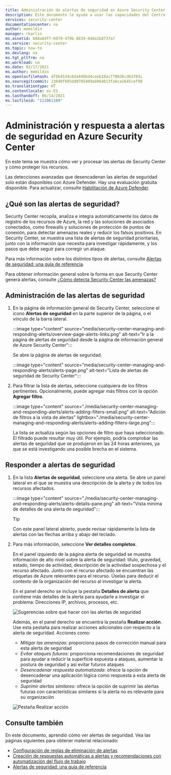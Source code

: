 ```yaml
---
title: Administración de alertas de seguridad en Azure Security Center | Microsoft Docs
description: Este documento le ayuda a usar las capacidades del Centro de seguridad de Azure para administrar y responder a las alertas de seguridad.
services: security-center
documentationcenter: na
author: memildin
manager: rkarlin
ms.assetid: b88a8df7-6979-479b-8039-04da1b8737a7
ms.service: security-center
ms.topic: how-to
ms.devlang: na
ms.tgt_pltfrm: na
ms.workload: na
ms.date: 02/17/2021
ms.author: memildin
ms.openlocfilehash: df8b4534c6da446bd4ceeb18acf70036cd63f83c
ms.sourcegitcommit: 23040f695dd0785409ab964613fabca1645cef90
ms.translationtype: HT
ms.contentlocale: es-ES
ms.lasthandoff: 06/14/2021
ms.locfileid: "112061189"
---
```

# <a name="manage-and-respond-to-security-alerts-in-azure-security-center"></a>Administración y respuesta a alertas de seguridad en Azure Security Center

En este tema se muestra cómo ver y procesar las alertas de Security Center y cómo proteger los recursos.

Las detecciones avanzadas que desencadenan las alertas de seguridad solo están disponibles con Azure Defender. Hay una evaluación gratuita disponible. Para actualizar, consulte [Habilitación de Azure Defender](enable-azure-defender.md).

## <a name="what-are-security-alerts"></a>¿Qué son las alertas de seguridad?
Security Center recopila, analiza e integra automáticamente los datos de registro de los recursos de Azure, la red y las soluciones de asociados conectados, como firewalls y soluciones de protección de puntos de conexión, para detectar amenazas reales y reducir los falsos positivos. En Security Center, se muestra una lista de alertas de seguridad prioritarias, junto con la información que necesita para investigar rápidamente, y los pasos que debe seguir para corregir un ataque.

Para más información sobre los distintos tipos de alertas, consulte [Alertas de seguridad: una guía de referencia](alerts-reference.md).

Para obtener información general sobre la forma en que Security Center genera alertas, consulte [¿Cómo detecta Security Center las amenazas?](security-center-alerts-overview.md)


## <a name="manage-your-security-alerts"></a>Administración de las alertas de seguridad

1. En la página de información general de Security Center, seleccione el icono **Alertas de seguridad** en la parte superior de la página, o el vínculo de la barra lateral.

    :::image type="content" source="media/security-center-managing-and-responding-alerts/overview-page-alerts-links.png" alt-text="Ir a la página de alertas de seguridad desde la página de información general de Azure Security Center":::

    Se abre la página de alertas de seguridad.

    :::image type="content" source="media/security-center-managing-and-responding-alerts/alerts-page.png" alt-text="Lista de alertas de seguridad de Security Center":::

1. Para filtrar la lista de alertas, seleccione cualquiera de los filtros pertinentes. Opcionalmente, puede agregar más filtros con la opción **Agregar filtro**.

    :::image type="content" source="./media/security-center-managing-and-responding-alerts/alerts-adding-filters-small.png" alt-text="Adición de filtros a la vista de alertas" lightbox="./media/security-center-managing-and-responding-alerts/alerts-adding-filters-large.png":::

    La lista se actualiza según las opciones de filtro que haya seleccionado. El filtrado puede resultar muy útil. Por ejemplo, podría comprobar las alertas de seguridad que se produjeron en las 24 horas anteriores, ya que se está investigando una posible brecha en el sistema.


## <a name="respond-to-security-alerts"></a>Responder a alertas de seguridad

1. En la lista **Alertas de seguridad**, seleccione una alerta. Se abre un panel lateral en el que se muestra una descripción de la alerta y de todos los recursos afectados. 

    :::image type="content" source="./media/security-center-managing-and-responding-alerts/alerts-details-pane.png" alt-text="Vista mínima de detalles de una alerta de seguridad":::

    > [!TIP]
    > Con este panel lateral abierto, puede revisar rápidamente la lista de alertas con las flechas arriba y abajo del teclado.

1. Para más información, seleccione **Ver detalles completos**.

    En el panel izquierdo de la página alerta de seguridad se muestra información de alto nivel sobre la alerta de seguridad: título, gravedad, estado, tiempo de actividad, descripción de la actividad sospechosa y el recurso afectado. Junto con el recurso afectado se encuentran las etiquetas de Azure relevantes para el recurso. Úselas para deducir el contexto de la organización del recurso al investigar la alerta.

    En el panel derecho se incluye la pestaña **Detalles de alerta** que contiene más detalles de la alerta para ayudarle a investigar el problema: Direcciones IP, archivos, procesos, etc.
     
    ![Sugerencias sobre qué hacer con las alertas de seguridad](./media/security-center-managing-and-responding-alerts/security-center-alert-remediate.png)

    Además, en el panel derecho se encuentra la pestaña **Realizar acción**. Use esta pestaña para realizar acciones adicionales con respecto a la alerta de seguridad. Acciones como:
    - *Mitigar las amenazas:* proporciona pasos de corrección manual para esta alerta de seguridad
    - *Evitar ataques futuros:* proporciona recomendaciones de seguridad para ayudar a reducir la superficie expuesta a ataques, aumentar la postura de seguridad y así evitar futuros ataques
    - *Desencadenar respuesta automatizada:* ofrece la opción de desencadenar una aplicación lógica como respuesta a esta alerta de seguridad
    - *Suprimir alertas similares:* ofrece la opción de suprimir las alertas futuras con características similares si la alerta no es relevante para su organización

    ![Pestaña Realizar acción](./media/security-center-managing-and-responding-alerts/alert-take-action.png)




## <a name="see-also"></a>Consulte también

En este documento, aprendió cómo ver alertas de seguridad. Vea las páginas siguientes para obtener material relacionado:

- [Configuración de reglas de eliminación de alertas](alerts-suppression-rules.md)
- [Creación de respuestas automáticas a alertas y recomendaciones con automatización del flujo de trabajo](workflow-automation.md)
- [Alertas de seguridad: una guía de referencia](alerts-reference.md)
